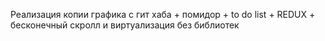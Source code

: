 Реализация копии графика с гит хаба + помидор + to do list + REDUX + бесконечный скролл и виртуализация без библиотек
